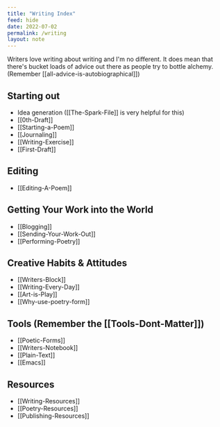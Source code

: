 ```yaml
---
title: "Writing Index"
feed: hide
date: 2022-07-02
permalink: /writing
layout: note
---
```


Writers love writing about writing and I'm no different. It does mean that there's bucket loads of advice out there as people try to bottle alchemy. (Remember [[all-advice-is-autobiographical]])

## Starting out

-   Idea generation ([[The-Spark-File]] is very helpful for this)
-   [[0th-Draft]]
-   [[Starting-a-Poem]]
-   [[Journaling]]
-   [[Writing-Exercise]]
-   [[First-Draft]]

## Editing

-   [[Editing-A-Poem]]

## Getting Your Work into the World

-   [[Blogging]]
-   [[Sending-Your-Work-Out]]
-   [[Performing-Poetry]]

## Creative Habits & Attitudes

-   [[Writers-Block]]
-   [[Writing-Every-Day]]
-   [[Art-is-Play]]
-   [[Why-use-poetry-form]]

## Tools (Remember the [[Tools-Dont-Matter]])

-   [[Poetic-Forms]] 
-   [[Writers-Notebook]]
-   [[Plain-Text]]
-   [[Emacs]]

## Resources

-   [[Writing-Resources]] 
-   [[Poetry-Resources]] 
-   [[Publishing-Resources]]
